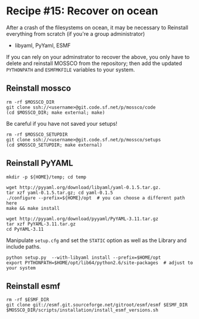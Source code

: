 # Recipe #15: Recover on ocean

After a crash of the filesystems on ocean, it may be necessary to Reinstall
everything from scratch (if you're a group administrator)

 - libyaml, PyYaml, ESMF

If you can rely on your adminstrator to recover the above, you only have to
delete and reinstall MOSSCO from the repository; then add the updated `PYTHONPATH` and
`ESMFMKFILE` variables to your system.

## Reinstall mossco

    rm -rf $MOSSCO_DIR
    git clone ssh://<username>@git.code.sf.net/p/mossco/code
    (cd $MOSSCO_DIR; make external; make)

Be careful if you have not saved your setups!

    rm -rf $MOSSCO_SETUPDIR
    git clone ssh://<username>@git.code.sf.net/p/mossco/setups
    (cd $MOSSCO_SETUPDIR; make external)

## Reinstall PyYAML

    mkdir -p ${HOME}/temp; cd temp

    wget http://pyyaml.org/download/libyaml/yaml-0.1.5.tar.gz.
    tar xzf yaml-0.1.5.tar.gz; cd yaml-0.1.5
    ./configure --prefix=${HOME}/opt  # you can choose a different path here
    make && make install

    wget http://pyyaml.org/download/pyyaml/PyYAML-3.11.tar.gz
    tar xzf PyYAML-3.11.tar.gz
    cd PyYAML-3.11

Manipulate `setup.cfg`  and set the `STATIC` option as well as the Library
and include paths.

    python setup.py  --with-libyaml install --prefix=$HOME/opt
    export PYTHONPATH=$HOME/opt/lib64/python2.6/site-packages  # adjust to your system

## Reinstall esmf

    rm -rf $ESMF_DIR
    git clone git://esmf.git.sourceforge.net/gitroot/esmf/esmf $ESMF_DIR
    $MOSSCO_DIR/scripts/installation/install_esmf_versions.sh

